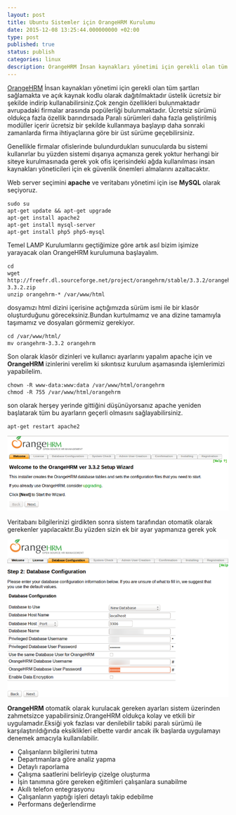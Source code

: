 ```yaml
---
layout: post
title: Ubuntu Sistemler için OrangeHRM Kurulumu
date: 2015-12-08 13:25:44.000000000 +02:00
type: post
published: true
status: publish
categories: linux
description: OrangeHRM İnsan kaynakları yönetimi için gerekli olan tüm şartları sağlamakta ve açık kaynak kodlu olarak dağıtılmaktadır üstelik ücretsiz
---
```


[OrangeHRM](http://www.orangehrm.com/) İnsan kaynakları yönetimi için gerekli olan tüm şartları sağlamakta ve açık kaynak kodlu olarak dağıtılmaktadır üstelik ücretsiz bir şekilde indirip kullanabilirsiniz.Çok zengin özellikleri bulunmaktadır avrupadaki firmalar arasında popülerliği bulunmaktadır. Ücretsiz sürümü oldukça fazla özellik barındırsada Paralı sürümleri daha fazla geliştirilmiş modüller içerir ücretsiz bir şekilde kullanmaya başlayıp daha sonraki zamanlarda firma ihtiyaçlarına göre bir üst sürüme geçebilirsiniz.

Genellikle firmalar ofislerinde bulundurdukları sunucularda bu sistemi kullanırlar bu yüzden sistemi dışarıya açmanıza gerek yoktur herhangi bir siteye kurulmasınada gerek yok ofis içerisindeki ağda kullanılması insan kaynakları yöneticileri için ek güvenlik önemleri almalarını azaltacaktır.

Web server seçimini **apache** ve veritabanı yönetimi için ise **MySQL** olarak seçiyoruz.

    sudo su
    apt-get update && apt-get upgrade
    apt-get install apache2
    apt-get install mysql-server
    apt-get install php5 php5-mysql

Temel LAMP Kurulumlarını geçtiğimize göre artık asıl bizim işimize yarayacak olan OrangeHRM kurulumuna başlayalım.

    cd
    wget http://freefr.dl.sourceforge.net/project/orangehrm/stable/3.3.2/orangehrm-3.3.2.zip
    unzip orangehrm-* /var/www/html

dosyamızı html dizini içerisine açtığımızda sürüm ismi ile bir klasör oluşturduğunu göreceksiniz.Bundan kurtulmamız ve ana dizine tamamıyla taşımamız ve dosyaları görmemiz gerekiyor.

    cd /var/www/html/
    mv orangehrm-3.3.2 orangehrm

Son olarak klasör dizinleri ve kullanıcı ayarlarını yapalım apache için ve **OrangeHRM** izinlerini verelim ki sıkıntısız kurulum aşamasında işlemlerimizi yapabilelim.

    chown -R www-data:www:data /var/www/html/orangehrm
    chmod -R 755 /var/www/html/orangehrm

son olarak herşey yerinde gittiğini düşünüyorsanız apache yeniden başlatarak tüm bu ayarların geçerli olmasını sağlayabilirsiniz.

    apt-get restart apache2

![orangehrmkurulumgorsel1](/assets/orangehrmkurulumgorsel1.png)

Veritabanı bilgilerinizi girdikten sonra sistem tarafından otomatik olarak gerekenler yapılacaktır.Bu yüzden sizin ek bir ayar yapmanıza gerek yok

![orangehrmkurulumgorsel3](/assets/orangehrmkurulumgorsel3.png)

**OrangeHRM** otomatik olarak kurulacak gereken ayarları sistem üzerinden zahmetsizce yapabilirsiniz.OrangeHRM oldukça kolay ve etkili bir uygulamadır.Eksiği yok fazlası var denilebilir tabiki paralı sürümü ile karşılaştırıldığında eksiklikleri elbette vardır ancak ilk başlarda uygulamayı denemek amacıyla kullanılabilir.

- Çalışanların bilgilerini tutma
- Departmanlara göre analiz yapma
- Detaylı raporlama
- Çalışma saatlerini belirleyip çizelge oluşturma
- İşin tanımına göre gereken eğitimleri çalışanlara sunabilme
- Akıllı telefon entegrasyonu
- Çalışanların yaptığı işleri detaylı takip edebilme
- Performans değerlendirme
